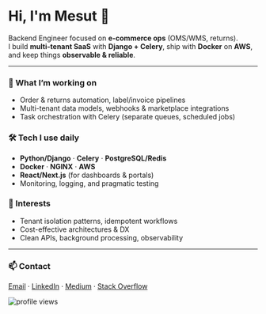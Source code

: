 # Hi, I'm Mesut 👋

Backend Engineer focused on **e-commerce ops** (OMS/WMS, returns).  
I build **multi-tenant SaaS** with **Django + Celery**, ship with **Docker** on **AWS**, and keep things **observable & reliable**.

---

### 🔎 What I’m working on
- Order & returns automation, label/invoice pipelines
- Multi-tenant data models, webhooks & marketplace integrations
- Task orchestration with Celery (separate queues, scheduled jobs)

### 🛠️ Tech I use daily
- **Python/Django** · **Celery** · **PostgreSQL/Redis**
- **Docker** · **NGINX** · **AWS**
- **React/Next.js** (for dashboards & portals)
- Monitoring, logging, and pragmatic testing

### 📌 Interests
- Tenant isolation patterns, idempotent workflows
- Cost-effective architectures & DX
- Clean APIs, background processing, observability

---

### 📫 Contact
[Email](mailto:yildirimesutcw@gmail.com) · [LinkedIn](https://www.linkedin.com/in/yildirimesut/) · [Medium](https://medium.com/@yildirimesutcw) · [Stack Overflow](https://stackoverflow.com/users/19485935/mesut-y%C4%B1ld%C4%B1r%C4%B1m)

![profile views](https://komarev.com/ghpvc/?username=yildirimesutx&color=f75c7e)

